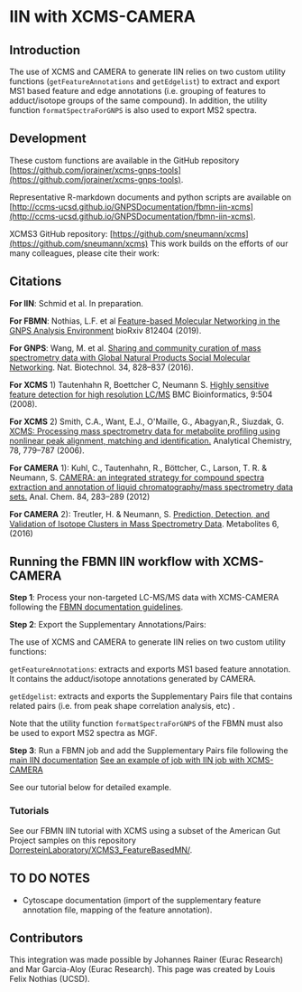 # IIN with XCMS-CAMERA

## Introduction

The use of XCMS and CAMERA to generate IIN relies on two custom utility functions (`getFeatureAnnotations` and `getEdgelist`) to extract and export MS1 based feature and edge annotations (i.e. grouping of features to adduct/isotope groups of the same compound). In addition, the utility function `formatSpectraForGNPS` is also used to export MS2 spectra.


## Development

These custom functions are available in the GitHub repository [https://github.com/jorainer/xcms-gnps-tools](https://github.com/jorainer/xcms-gnps-tools).

Representative R-markdown documents and python scripts are available on [http://ccms-ucsd.github.io/GNPSDocumentation/fbmn-iin-xcms](http://ccms-ucsd.github.io/GNPSDocumentation/fbmn-iin-xcms). 

XCMS3 GitHub repository: [https://github.com/sneumann/xcms](https://github.com/sneumann/xcms)
This work builds on the efforts of our many colleagues, please cite their work: 

## Citations

**For IIN**: Schmid et al. In preparation.

**For FBMN**: Nothias, L.F. et al [Feature-based Molecular Networking in the GNPS Analysis Environment](https://www.biorxiv.org/content/10.1101/812404v1) bioRxiv 812404 (2019).

**For GNPS**: Wang, M. et al. [Sharing and community curation of mass spectrometry data with Global Natural Products Social Molecular Networking](https://doi.org/10.1038/nbt.3597). Nat. Biotechnol. 34, 828–837 (2016).

**For XCMS** 1) Tautenhahn R, Boettcher C, Neumann S. [Highly sensitive feature detection for
high resolution LC/MS](https://doi.org/10.1186/1471-2105-9-504) BMC
Bioinformatics, 9:504 (2008).

**For XCMS** 2) Smith, C.A., Want, E.J., O'Maille, G., Abagyan,R., Siuzdak, G. [XCMS: Processing
mass spectrometry data for metabolite profiling using nonlinear peak alignment, matching and identification.](https://pubs.acs.org/doi/10.1021/ac051437y)
Analytical Chemistry, 78, 779–787 (2006).

**For CAMERA** 1): Kuhl, C., Tautenhahn, R., Böttcher, C., Larson, T. R. & Neumann, S. [CAMERA: an integrated strategy for compound spectra extraction and annotation of liquid chromatography/mass spectrometry data sets.](https://doi.org/10.1021/ac202450g) Anal. Chem. 84, 283–289 (2012)

**For CAMERA** 2): Treutler, H. & Neumann, S. [Prediction, Detection, and Validation of Isotope Clusters in Mass Spectrometry Data](http://dx.doi.org/10.3390/metabo6040037). Metabolites 6, (2016)

## Running the FBMN IIN workflow with XCMS-CAMERA

**Step 1**: Process your non-targeted LC-MS/MS data with XCMS-CAMERA following the [FBMN documentation guidelines](featurebasedmolecularnetworking-with-xcms3.md).

**Step 2**: Export the Supplementary Annotations/Pairs:

The use of XCMS and CAMERA to generate IIN relies on two custom utility functions:

`getFeatureAnnotations`: extracts and exports MS1 based feature annotation. It contains the adduct/isotope annotations generated by CAMERA.

`getEdgelist`: extracts and exports the Supplementary Pairs file that contains related pairs (i.e. from peak shape correlation analysis, etc) . 

Note that the utility function `formatSpectraForGNPS` of the FBMN must also be used to export MS2 spectra as MGF.

**Step 3**: Run a FBMN job and add the Supplementary Pairs file following the [main IIN documentation](fbmn-iin.md)
[See an example of job with IIN job with XCMS-CAMERA](https://gnps.ucsd.edu/ProteoSAFe/status.jsp?task=1602e1709167425cac1c5441d9919a57)

See our tutorial below for detailed example.

### Tutorials

See our FBMN IIN tutorial with XCMS using a subset of the American Gut Project samples on this repository [DorresteinLaboratory/XCMS3_FeatureBasedMN/](https://github.com/DorresteinLaboratory/XCMS3_FeatureBasedMN/).

## TO DO NOTES
- Cytoscape documentation (import of the supplementary feature annotation file, mapping of the feature annotation).

## Contributors
This integration was made possible by Johannes Rainer (Eurac Research) and Mar Garcia-Aloy (Eurac Research). This page was created by Louis Felix Nothias (UCSD).